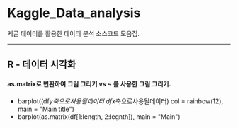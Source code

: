 # Kaggle_Data_analysis
케글 데이터를 활용한 데이터 분석 소스코드 모음집.

--- 
## R - 데이터 시각화


#### as.matrix로 변환하여 그림 그리기 vs ~ 를 사용한 그림 그리기.
- barplot((df$y축으로사용될데이터 ~ df$x축으로사용될데이터) col = rainbow(12), main = "Main title")
- barplot(as.matrix(df[1:length, 2:legnth]), main = "Main")
